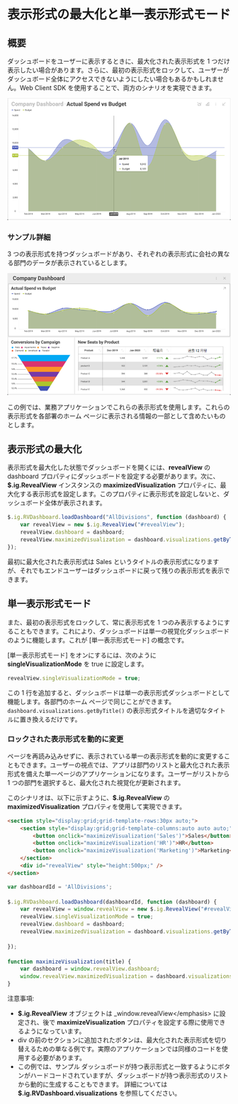 # 表示形式の最大化と単一表示形式モード

## 概要

ダッシュボードをユーザーに表示するときに、最大化された表示形式を 1 つだけ表示したい場合があります。さらに、最初の表示形式をロックして、ユーザーがダッシュボード全体にアクセスできないようにしたい場合もあるかもしれません。Web Client SDK を使用することで、両方のシナリオを実現できます。

![](images/maximize-three_divisions_dashboard_maximized.png)

### サンプル詳細

3 つの表示形式を持つダッシュボードがあり、それぞれの表示形式に会社の異なる部門のデータが表示されているとします。

![](images/maximize-three_divisions_dashboard.png)

この例では、業務アプリケーションでこれらの表示形式を使用します。これらの表示形式を各部署のホーム ページに表示される情報の一部として含めたいものとします。

## 表示形式の最大化

表示形式を最大化した状態でダッシュボードを開くには、__revealView__ の dashboard プロパティにダッシュボードを設定する必要があります。次に、__$.ig.RevealView__ インスタンスの __maximizedVisualization__ プロパティに、最大化する表示形式を設定します。このプロパティに表示形式を設定しないと、ダッシュボード全体が表示されます。

``` javascript
$.ig.RVDashboard.loadDashboard("AllDivisions", function (dashboard) {
    var revealView = new $.ig.RevealView("#revealView");
    revealView.dashboard = dashboard;
    revealView.maximizedVisualization = dashboard.visualizations.getByTitle('Sales');
});
```

最初に最大化された表示形式は Sales というタイトルの表示形式になりますが、それでもエンドユーザーはダッシュボードに戻って残りの表示形式を表示できます。

## 単一表示形式モード

また、最初の表示形式をロックして、常に表示形式を 1 つのみ表示するようにすることもできます。これにより、ダッシュボードは単一の視覚化ダッシュボードのように機能します。これが [単一表示形式モード] の概念です。

[単一表示形式モード] をオンにするには、次のように __singleVisualizationMode__ を true に設定します。

``` js
revealView.singleVisualizationMode = true;
```

この 1 行を追加すると、ダッシュボードは単一の表示形式ダッシュボードとして機能します。各部門のホーム ページで同じことができます。`dashboard.visualizations.getByTitle()` の表示形式タイトルを適切なタイトルに置き換えるだけです。

### ロックされた表示形式を動的に変更

ページを再読み込みせずに、表示されている単一の表示形式を動的に変更することもできます。ユーザーの視点では、アプリは部門のリストと最大化された表示形式を備えた単一ページのアプリケーションになります。ユーザーがリストから 1 つの部門を選択すると、最大化された視覚化が更新されます。

このシナリオは、以下に示すように、__$.ig.RevealView__ の **maximizedVisualization** プロパティを使用して実現できます。

```html
<section style="display:grid;grid-template-rows:30px auto;">
    <section style="display:grid;grid-template-columns:auto auto auto;">
        <button onclick="maximizeVisualization('Sales')">Sales</button>
        <button onclick="maximizeVisualization('HR')">HR</button>
        <button onclick="maximizeVisualization('Marketing')">Marketing</button>
    </section>
    <div id="revealView" style="height:500px;" />
</section>
```

```javascript
var dashboardId = 'AllDivisions';

$.ig.RVDashboard.loadDashboard(dashboardId, function (dashboard) {
    var revealView = window.revealView = new $.ig.RevealView("#revealView");
    revealView.singleVisualizationMode = true;
    revealView.dashboard = dashboard;
    revealView.maximizedVisualization = dashboard.visualizations.getByTitle('Sales');

});

function maximizeVisualization(title) {
    var dashboard = window.revealView.dashboard;
    window.revealView.maximizedVisualization = dashboard.visualizations.getByTitle(title);
}
```

注意事項:
  - __$.ig.RevealView__ オブジェクトは \_window.revealView\</emphasis\> に設定され、後で **maximizeVisualization** プロパティを設定する際に使用できるようになっています。
  - div の前のセクションに追加されたボタンは、最大化された表示形式を切り替えるための単なる例です。実際のアプリケーションでは同様のコードを使用する必要があります。
  - この例では、サンプル ダッシュボードが持つ表示形式と一致するようにボタンがハードコードされていますが、ダッシュボードが持つ表示形式のリストから動的に生成することもできます。
    詳細については __$.ig.RVDashboard.visualizations__ を参照してください。
